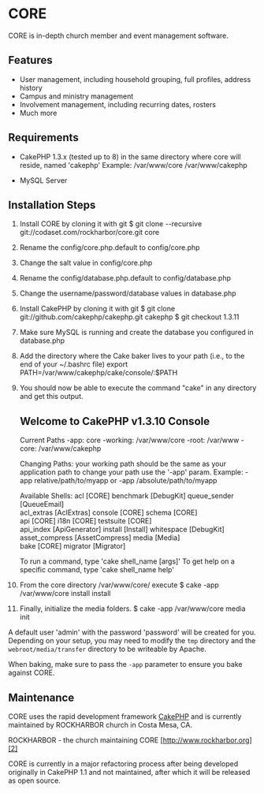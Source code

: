 # CORE

CORE is in-depth church member and event management software.

## Features

* User management, including household grouping, full profiles, address history
* Campus and ministry management
* Involvement management, including recurring dates, rosters
* Much more

## Requirements

* CakePHP 1.3.x (tested up to 8) in the same directory where core will reside,
  named 'cakephp'
  Example: 
    /var/www/core
    /var/www/cakephp

* MySQL Server

## Installation Steps

1. Install CORE by cloning it with git
    $ git clone --recursive git://codaset.com/rockharbor/core.git core

2. Rename the config/core.php.default to config/core.php
3. Change the salt value in config/core.php
4. Rename the config/database.php.default to config/database.php
5. Change the username/password/database values in database.php
6. Install CakePHP by cloning it with git
    $ git clone git://github.com/cakephp/cakephp.git cakephp
    $ git checkout 1.3.11

7. Make sure MySQL is running and create the database you configured in database.php
8. Add the directory where the Cake baker lives to your path (i.e., to the end of your ~/.bashrc file)
    export PATH=/var/www/cakephp/cake/console/:$PATH 

9. You should now be able to execute the command "cake" in any directory and get this output.

    Welcome to CakePHP v1.3.10 Console
    ---------------------------------------------------------------
    Current Paths
     -app: core
     -working: /var/www/core
     -root: /var/www
     -core: /var/www/cakephp

    Changing Paths:
    your working path should be the same as your application path
    to change your path use the '-app' param.
    Example: -app relative/path/to/myapp or -app /absolute/path/to/myapp

    Available Shells:
     acl [CORE]                        benchmark [DebugKit]              queue_sender [QueueEmail]         
     acl_extras [AclExtras]            console [CORE]                    schema [CORE]                     
     api [CORE]                        i18n [CORE]                       testsuite [CORE]                  
     api_index [ApiGenerator]          install [Install]                 whitespace [DebugKit]             
     asset_compress [AssetCompress]    media [Media]                     
     bake [CORE]                       migrator [Migrator]               

    To run a command, type 'cake shell_name [args]'
    To get help on a specific command, type 'cake shell_name help'

10. From the core directory /var/www/core/ execute 
    $ cake -app /var/www/core install install

11. Finally, initialize the media folders.
    $ cake -app /var/www/core media init

A default user 'admin' with the password 'password' will be created for you. Depending on your
setup, you may need to modify the `tmp` directory and the `webroot/media/transfer` directory
to be writeable by Apache.

When baking, make sure to pass the `-app` parameter to ensure you bake against CORE.

## Maintenance

CORE uses the rapid development framework [CakePHP][1] and is
currently maintained by ROCKHARBOR church in Costa Mesa, CA.

ROCKHARBOR - the church maintaining CORE
[http://www.rockharbor.org][2]

CORE is currently in a major refactoring process after being developed
originally in CakePHP 1.1 and not maintained, after which it will be released
as open source.

[1]: http://cakephp.org
[2]: http://rockharbor.org
